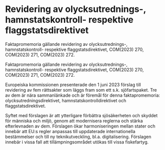 # Revidering av olycksutrednings-, hamnstatskontroll- respektive flaggstatsdirektivet

Faktapromemoria gällande revidering av olycksutrednings-, hamnstatskontroll- respektive flaggstatsdirektivet, COM(2023) 270, COM(2023) 271, COM(2023) 272.

Faktapromemoria gällande revidering av olycksutrednings-, hamnstatskontroll- respektive flaggstatsdirektivet, COM(2023) 270, COM(2023) 271, COM(2023) 272.

Europeiska kommissionen presenterade den 1 juni 2023 förslag till revidering av fem rättsakter som läggs fram som ett s.k. sjöfartspaket. Tre av dem är nära sammanlänkade och är föremål för denna faktapromemoria: olycksutredningsdirektivet, hamnstatskontrolldirektivet och flaggstatsdirektivet.

Syftet med förslagen är att ytterligare förbättra sjösäkerheten och skyddet för människa och miljö, genom att modernisera reglerna och stärka efterlevnaden av dem. Förslagen ökar harmoniseringen mellan stater och innebär att EU:s regler anpassas till uppdaterade internationella bestämmelser och till ny teknikutveckling, bl.a. digitalisering. Förslagen innebär i vissa fall att tillämpningsområdet utökas till vissa fiskefartyg.
